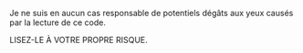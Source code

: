 Je ne suis en aucun cas responsable de potentiels dégâts aux yeux causés par la lecture de ce code.

LISEZ-LE À VOTRE PROPRE RISQUE.
